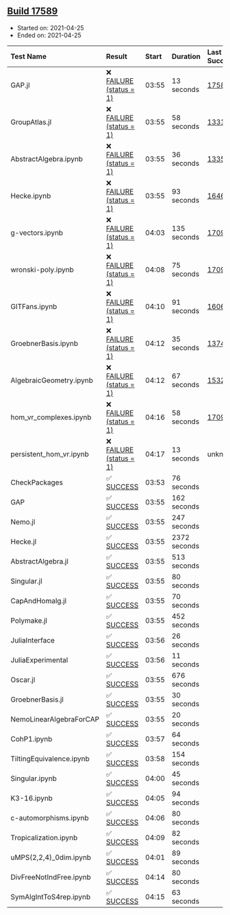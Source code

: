 ## [Build 17589](https://oscarci.mathematik.uni-kl.de/job/oscar/17589/)

* Started on: 2021-04-25
* Ended on: 2021-04-25

| Test Name    | Result | Start | Duration | Last Success | First Failure |
|:-------------|:-------|:------|:---------|:-------------|:--------------|
| GAP.jl | ❌ [FAILURE (status = 1)](https://oscarci.mathematik.uni-kl.de/job/oscar/17589/artifact/logs/build-17589/GAP.jl.log) | 03:55 | 13 seconds | [17588](https://oscarci.mathematik.uni-kl.de/job/oscar/17588/) | [17589](https://oscarci.mathematik.uni-kl.de/job/oscar/17589/) |
| GroupAtlas.jl | ❌ [FAILURE (status = 1)](https://oscarci.mathematik.uni-kl.de/job/oscar/17589/artifact/logs/build-17589/GroupAtlas.jl.log) | 03:55 | 58 seconds | [13311](https://oscarci.mathematik.uni-kl.de/job/oscar/13311/) | [13312](https://oscarci.mathematik.uni-kl.de/job/oscar/13312/) |
| AbstractAlgebra.ipynb | ❌ [FAILURE (status = 1)](https://oscarci.mathematik.uni-kl.de/job/oscar/17589/artifact/logs/build-17589/AbstractAlgebra.ipynb.log) | 03:55 | 36 seconds | [13355](https://oscarci.mathematik.uni-kl.de/job/oscar/13355/) | [13356](https://oscarci.mathematik.uni-kl.de/job/oscar/13356/) |
| Hecke.ipynb | ❌ [FAILURE (status = 1)](https://oscarci.mathematik.uni-kl.de/job/oscar/17589/artifact/logs/build-17589/Hecke.ipynb.log) | 03:55 | 93 seconds | [16463](https://oscarci.mathematik.uni-kl.de/job/oscar/16463/) | [16464](https://oscarci.mathematik.uni-kl.de/job/oscar/16464/) |
| g-vectors.ipynb | ❌ [FAILURE (status = 1)](https://oscarci.mathematik.uni-kl.de/job/oscar/17589/artifact/logs/build-17589/g-vectors.ipynb.log) | 04:03 | 135 seconds | [17099](https://oscarci.mathematik.uni-kl.de/job/oscar/17099/) | [17100](https://oscarci.mathematik.uni-kl.de/job/oscar/17100/) |
| wronski-poly.ipynb | ❌ [FAILURE (status = 1)](https://oscarci.mathematik.uni-kl.de/job/oscar/17589/artifact/logs/build-17589/wronski-poly.ipynb.log) | 04:08 | 75 seconds | [17098](https://oscarci.mathematik.uni-kl.de/job/oscar/17098/) | [17099](https://oscarci.mathematik.uni-kl.de/job/oscar/17099/) |
| GITFans.ipynb | ❌ [FAILURE (status = 1)](https://oscarci.mathematik.uni-kl.de/job/oscar/17589/artifact/logs/build-17589/GITFans.ipynb.log) | 04:10 | 91 seconds | [16068](https://oscarci.mathematik.uni-kl.de/job/oscar/16068/) | [16069](https://oscarci.mathematik.uni-kl.de/job/oscar/16069/) |
| GroebnerBasis.ipynb | ❌ [FAILURE (status = 1)](https://oscarci.mathematik.uni-kl.de/job/oscar/17589/artifact/logs/build-17589/GroebnerBasis.ipynb.log) | 04:12 | 35 seconds | [13748](https://oscarci.mathematik.uni-kl.de/job/oscar/13748/) | [13749](https://oscarci.mathematik.uni-kl.de/job/oscar/13749/) |
| AlgebraicGeometry.ipynb | ❌ [FAILURE (status = 1)](https://oscarci.mathematik.uni-kl.de/job/oscar/17589/artifact/logs/build-17589/AlgebraicGeometry.ipynb.log) | 04:12 | 67 seconds | [15322](https://oscarci.mathematik.uni-kl.de/job/oscar/15322/) | [15323](https://oscarci.mathematik.uni-kl.de/job/oscar/15323/) |
| hom_vr_complexes.ipynb | ❌ [FAILURE (status = 1)](https://oscarci.mathematik.uni-kl.de/job/oscar/17589/artifact/logs/build-17589/hom_vr_complexes.ipynb.log) | 04:16 | 58 seconds | [17099](https://oscarci.mathematik.uni-kl.de/job/oscar/17099/) | [17100](https://oscarci.mathematik.uni-kl.de/job/oscar/17100/) |
| persistent_hom_vr.ipynb | ❌ [FAILURE (status = 1)](https://oscarci.mathematik.uni-kl.de/job/oscar/17589/artifact/logs/build-17589/persistent_hom_vr.ipynb.log) | 04:17 | 13 seconds | unknown | unknown |
| CheckPackages | ✅ [SUCCESS](https://oscarci.mathematik.uni-kl.de/job/oscar/17589/artifact/logs/build-17589/CheckPackages.log) | 03:53 | 76 seconds |  |  |
| GAP | ✅ [SUCCESS](https://oscarci.mathematik.uni-kl.de/job/oscar/17589/artifact/logs/build-17589/GAP.log) | 03:55 | 162 seconds |  |  |
| Nemo.jl | ✅ [SUCCESS](https://oscarci.mathematik.uni-kl.de/job/oscar/17589/artifact/logs/build-17589/Nemo.jl.log) | 03:55 | 247 seconds |  |  |
| Hecke.jl | ✅ [SUCCESS](https://oscarci.mathematik.uni-kl.de/job/oscar/17589/artifact/logs/build-17589/Hecke.jl.log) | 03:55 | 2372 seconds |  |  |
| AbstractAlgebra.jl | ✅ [SUCCESS](https://oscarci.mathematik.uni-kl.de/job/oscar/17589/artifact/logs/build-17589/AbstractAlgebra.jl.log) | 03:55 | 513 seconds |  |  |
| Singular.jl | ✅ [SUCCESS](https://oscarci.mathematik.uni-kl.de/job/oscar/17589/artifact/logs/build-17589/Singular.jl.log) | 03:55 | 80 seconds |  |  |
| CapAndHomalg.jl | ✅ [SUCCESS](https://oscarci.mathematik.uni-kl.de/job/oscar/17589/artifact/logs/build-17589/CapAndHomalg.jl.log) | 03:55 | 70 seconds |  |  |
| Polymake.jl | ✅ [SUCCESS](https://oscarci.mathematik.uni-kl.de/job/oscar/17589/artifact/logs/build-17589/Polymake.jl.log) | 03:55 | 452 seconds |  |  |
| JuliaInterface | ✅ [SUCCESS](https://oscarci.mathematik.uni-kl.de/job/oscar/17589/artifact/logs/build-17589/JuliaInterface.log) | 03:56 | 26 seconds |  |  |
| JuliaExperimental | ✅ [SUCCESS](https://oscarci.mathematik.uni-kl.de/job/oscar/17589/artifact/logs/build-17589/JuliaExperimental.log) | 03:56 | 11 seconds |  |  |
| Oscar.jl | ✅ [SUCCESS](https://oscarci.mathematik.uni-kl.de/job/oscar/17589/artifact/logs/build-17589/Oscar.jl.log) | 03:55 | 676 seconds |  |  |
| GroebnerBasis.jl | ✅ [SUCCESS](https://oscarci.mathematik.uni-kl.de/job/oscar/17589/artifact/logs/build-17589/GroebnerBasis.jl.log) | 03:55 | 30 seconds |  |  |
| NemoLinearAlgebraForCAP | ✅ [SUCCESS](https://oscarci.mathematik.uni-kl.de/job/oscar/17589/artifact/logs/build-17589/NemoLinearAlgebraForCAP.log) | 03:55 | 20 seconds |  |  |
| CohP1.ipynb | ✅ [SUCCESS](https://oscarci.mathematik.uni-kl.de/job/oscar/17589/artifact/logs/build-17589/CohP1.ipynb.log) | 03:57 | 64 seconds |  |  |
| TiltingEquivalence.ipynb | ✅ [SUCCESS](https://oscarci.mathematik.uni-kl.de/job/oscar/17589/artifact/logs/build-17589/TiltingEquivalence.ipynb.log) | 03:58 | 154 seconds |  |  |
| Singular.ipynb | ✅ [SUCCESS](https://oscarci.mathematik.uni-kl.de/job/oscar/17589/artifact/logs/build-17589/Singular.ipynb.log) | 04:00 | 45 seconds |  |  |
| K3-16.ipynb | ✅ [SUCCESS](https://oscarci.mathematik.uni-kl.de/job/oscar/17589/artifact/logs/build-17589/K3-16.ipynb.log) | 04:05 | 94 seconds |  |  |
| c-automorphisms.ipynb | ✅ [SUCCESS](https://oscarci.mathematik.uni-kl.de/job/oscar/17589/artifact/logs/build-17589/c-automorphisms.ipynb.log) | 04:06 | 80 seconds |  |  |
| Tropicalization.ipynb | ✅ [SUCCESS](https://oscarci.mathematik.uni-kl.de/job/oscar/17589/artifact/logs/build-17589/Tropicalization.ipynb.log) | 04:09 | 82 seconds |  |  |
| uMPS(2,2,4)_0dim.ipynb | ✅ [SUCCESS](https://oscarci.mathematik.uni-kl.de/job/oscar/17589/artifact/logs/build-17589/uMPS-2-2-4-_0dim.ipynb.log) | 04:01 | 89 seconds |  |  |
| DivFreeNotIndFree.ipynb | ✅ [SUCCESS](https://oscarci.mathematik.uni-kl.de/job/oscar/17589/artifact/logs/build-17589/DivFreeNotIndFree.ipynb.log) | 04:14 | 80 seconds |  |  |
| SymAlgIntToS4rep.ipynb | ✅ [SUCCESS](https://oscarci.mathematik.uni-kl.de/job/oscar/17589/artifact/logs/build-17589/SymAlgIntToS4rep.ipynb.log) | 04:15 | 63 seconds |  |  |
